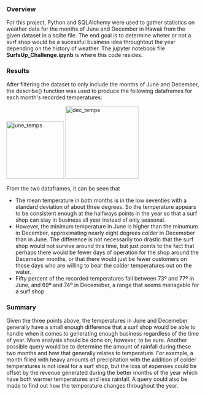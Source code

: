 ### Overview 
For this project, Python and SQLAlchemy were used to gather statistics on weather data for the months of June and December in Hawaii from the given dataset in a sqlite file. The end goal is to determine wheter or not a surf shop would be a sucessful business idea throughtout the year depending on the history of weather. The jupyter notebook file __SurfsUp_Challenge.ipynb__ is where this code resides.

### Results 
After filtering the dataset to only include the months of June and December, the describe() function was used to produce the following dataframes for each month's recorded temperatures:

<img width="150" alt="june_temps" src="https://user-images.githubusercontent.com/85901073/135123081-3caaa3d2-2057-4aa1-ae17-25f0d10de5a2.png">

<img width="190" alt="dec_temps" src="https://user-images.githubusercontent.com/85901073/135123107-67a74410-0869-433e-8bb7-00f3987d559a.png">

From the two dataframes, it can be seen that 
- The mean temperature in both months is in the low seventies with a standard deviation of about three degrees. So the temperature appears to be consistent enough at the halfways points in the year so that a surf shop can stay in business all year instead of only seasonal.  
- However, the minimum temperature in June is higher than the minumum in December, approximating nearly eight degrees colder in Decemeber than in June. The difference is not necessarily too drastic that the surf shop would not survive around this time, but just points to the fact that perhaps there would be fewer days of operation for the shop around the Decemeber months, or that there would just be fewer customers on those days who are willing to bear the colder temperatures out on the water.
- Fifty percent of the recorded temperatures fall between 73º and 77º in June, and 69º and 74º in Decemeber, a range that seems managable for a surf shop 

### Summary 
Given the three points above, the temperatures in June and Decemeber generally have a small enough difference that a surf shop would be able to handle when it comes to generating enough business regardless of the time of year. More analysis should be done on, however, to be sure. Another possible query would be to determine the amount of rainfall during these two months and how that generally relates to temperature. For example, a month filled with heavy amounts of precipitation with the addition of colder temperatures is not ideal for a surf shop, but the loss of expenses could be offset by the revenue generated during the better months of the year which have both warmer temperatures and less rainfall. A query could also be made to find out how the temperature changes throughout the year. 


